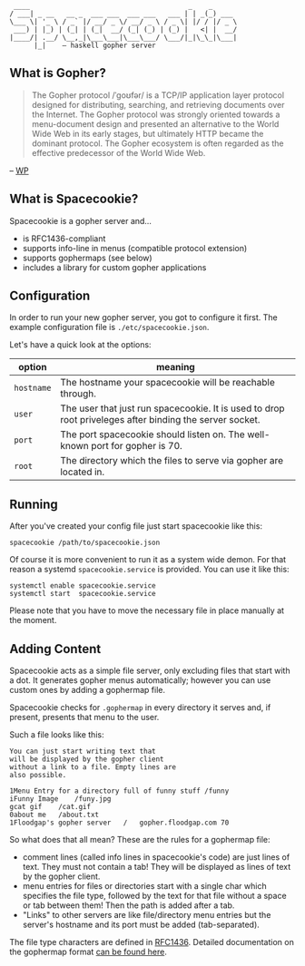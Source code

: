 	 ____                                       _    _      
	/ ___| _ __   __ _  ___ ___  ___ ___   ___ | | _(_) ___ 
	\___ \| '_ \ / _` |/ __/ _ \/ __/ _ \ / _ \| |/ / |/ _ \
	 ___) | |_) | (_| | (_|  __/ (_| (_) | (_) |   <| |  __/
	|____/| .__/ \__,_|\___\___|\___\___/ \___/|_|\_\_|\___|
	      |_|    – haskell gopher server

## What is Gopher?

> The Gopher protocol /ˈɡoʊfər/ is a TCP/IP application layer protocol designed for distributing, searching, and retrieving documents over the Internet. The Gopher protocol was strongly oriented towards a menu-document design and presented an alternative to the World Wide Web in its early stages, but ultimately HTTP became the dominant protocol. The Gopher ecosystem is often regarded as the effective predecessor of the World Wide Web.

– [WP](https://en.wikipedia.org/wiki/Gopher_(protocol))

## What is Spacecookie?

Spacecookie is a gopher server and…

* is RFC1436-compliant
* supports info-line in menus (compatible protocol extension)
* supports gophermaps (see below)
* includes a library for custom gopher applications

## Configuration

In order to run your new gopher server, you got to configure it first. The example configuration file is `./etc/spacecookie.json`.

Let's have a quick look at the options:

option     | meaning                                                 
-----------|--------------------------------------------------------------------------------------------------------
`hostname` | The hostname your spacecookie will be reachable through.
`user`     | The user that just run spacecookie. It is used to drop root priveleges after binding the server socket.
`port`     | The port spacecookie should listen on. The well-known port for gopher is 70.
`root`     | The directory which the files to serve via gopher are located in.

## Running

After you've created your config file just start spacecookie like this:

	spacecookie /path/to/spacecookie.json

Of course it is more convenient to run it as a system wide demon. For that reason a systemd `spacecookie.service` is provided. You can use it like this:

	systemctl enable spacecookie.service
	systemctl start  spacecookie.service

Please note that you have to move the necessary file in place manually at the moment.

## Adding Content

Spacecookie acts as a simple file server, only excluding files that start with a dot.
It generates gopher menus automatically; however you can use custom ones by adding a gophermap file.

Spacecookie checks for `.gophermap` in every directory it serves and, if present, presents that menu to the user.

Such a file looks like this:

	You can just start writing text that
	will be displayed by the gopher client
	without a link to a file. Empty lines are
	also possible.

	1Menu Entry for a directory full of funny stuff	/funny
	iFunny Image	/funy.jpg
	gcat gif	/cat.gif
	0about me	/about.txt
	1Floodgap's gopher server	/	gopher.floodgap.com	70

So what does that all mean? These are the rules for a gophermap file:

* comment lines (called info lines in spacecookie's code) are just lines of text. They must not contain a tab! They will be displayed as lines of text by the gopher client.
* menu entries for files or directories start with a single char which specifies the file type, followed by the text for that file without a space or tab between them! Then the path is added after a tab.
* "Links" to other servers are like file/directory menu entries but the server's hostname and its port must be added (tab-separated).

The file type characters are defined in [RFC1436](https://tools.ietf.org/html/rfc1436#page-10). Detailed documentation on the gophermap format [can be found here](./docs/gophermap-pygopherd.txt).
